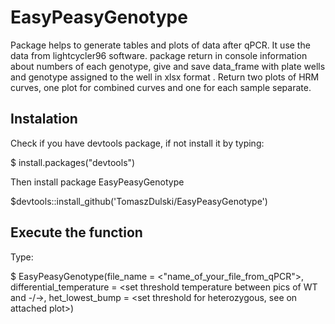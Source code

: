 # EasyPeasyGenotype
Package helps to generate tables and plots of data after qPCR. It use the data from lightcycler96 software. package return in console information about numbers of each genotype, give and save data_frame with plate wells and genotype assigned to the well in xlsx format . Return two plots of HRM curves, one plot for combined curves and one for each sample separate.

## Instalation
Check if you have devtools package, if not install it by typing: 

$ install.packages("devtools")

Then install package EasyPeasyGenotype

$devtools::install_github('TomaszDulski/EasyPeasyGenotype')

## Execute the function

Type:

$ EasyPeasyGenotype(file_name = <"name_of_your_file_from_qPCR">, differential_temperature = <set threshold temperature between pics of WT and -/->, het_lowest_bump = <set threshold for heterozygous, see on attached plot>)


